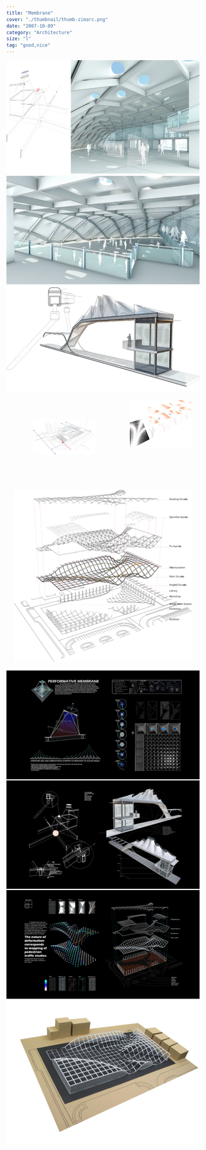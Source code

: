 ```yaml
---
title: "Membrane"
cover: "./thumbnail/thumb-zimarc.png"
date: "2007-10-09"
category: "Architecture"
size: "l"
tag: "good,nice"
---
```



<img src="./svg/membrane-structure-zimarc-01.svg">
<img src="./img/membrane-architecture-zimarc-08.jpg">
<img src="./svg/membrane-structure-zimarc-02.svg">

<div style=" height: 100%; width: 100%; display: inline-grid;   grid-template-columns: auto auto ;"> 
    <div style= "padding: 70px;">
    <img src="./svg/membrane-structure-zimarc-04.svg">
    </div>
     <div style= "padding: 20px;">
    <img src="./svg/membrane-structure-zimarc-03.svg">
    </div>
    
</div>
<div style=" padding: 20px; "> 
    <img src="./svg/membrane-structure-zimarc-05.svg">
</div>
<img src="./img/membrane-architecture-zimarc-04.jpg">
<img src="./img/membrane-architecture-zimarc-05.jpg">
<img src="./img/membrane-architecture-zimarc-06.jpg">
<img src="./img/membrane-architecture-zimarc-07.jpg">



